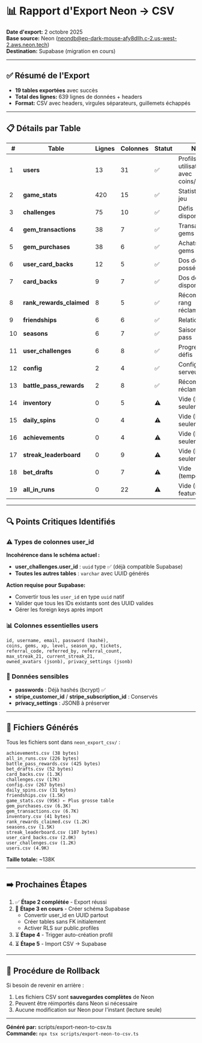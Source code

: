 # 📊 Rapport d'Export Neon → CSV

**Date d'export:** 2 octobre 2025  
**Base source:** Neon (neondb@ep-dark-mouse-afy8dllh.c-2.us-west-2.aws.neon.tech)  
**Destination:** Supabase (migration en cours)

---

## ✅ Résumé de l'Export

- **19 tables exportées** avec succès
- **Total des lignes:** 639 lignes de données + headers
- **Format:** CSV avec headers, virgules séparateurs, guillemets échappés

---

## 📋 Détails par Table

| # | Table | Lignes | Colonnes | Statut | Notes |
|---|-------|--------|----------|--------|-------|
| 1 | **users** | 13 | 31 | ✅ | Profils utilisateurs avec coins/gems/XP |
| 2 | **game_stats** | 420 | 15 | ✅ | Statistiques de jeu |
| 3 | **challenges** | 75 | 10 | ✅ | Défis disponibles |
| 4 | **gem_transactions** | 38 | 7 | ✅ | Transactions gems |
| 5 | **gem_purchases** | 38 | 6 | ✅ | Achats avec gems |
| 6 | **user_card_backs** | 12 | 5 | ✅ | Dos de cartes possédés |
| 7 | **card_backs** | 9 | 7 | ✅ | Dos de cartes disponibles |
| 8 | **rank_rewards_claimed** | 8 | 5 | ✅ | Récompenses rang réclamées |
| 9 | **friendships** | 6 | 6 | ✅ | Relations amis |
| 10 | **seasons** | 6 | 7 | ✅ | Saisons battle pass |
| 11 | **user_challenges** | 6 | 8 | ✅ | Progression défis |
| 12 | **config** | 2 | 4 | ✅ | Configuration serveur |
| 13 | **battle_pass_rewards** | 2 | 8 | ✅ | Récompenses réclamées |
| 14 | **inventory** | 0 | 5 | ⚠️ | Vide (header seulement) |
| 15 | **daily_spins** | 0 | 4 | ⚠️ | Vide (header seulement) |
| 16 | **achievements** | 0 | 4 | ⚠️ | Vide (header seulement) |
| 17 | **streak_leaderboard** | 0 | 9 | ⚠️ | Vide (header seulement) |
| 18 | **bet_drafts** | 0 | 7 | ⚠️ | Vide (temporaire) |
| 19 | **all_in_runs** | 0 | 22 | ⚠️ | Vide (nouveau feature) |

---

## 🔍 Points Critiques Identifiés

### ⚠️ Types de colonnes user_id

**Incohérence dans le schéma actuel :**

- **user_challenges.user_id** : `uuid` type ✅ (déjà compatible Supabase)
- **Toutes les autres tables** : `varchar` avec UUID générés

**Action requise pour Supabase:**
- Convertir tous les `user_id` en type `uuid` natif
- Valider que tous les IDs existants sont des UUID valides
- Gérer les foreign keys après import

### 📊 Colonnes essentielles users

```
id, username, email, password (hashé), 
coins, gems, xp, level, season_xp, tickets,
referral_code, referred_by, referral_count,
max_streak_21, current_streak_21,
owned_avatars (jsonb), privacy_settings (jsonb)
```

### 🔐 Données sensibles

- **passwords** : Déjà hashés (bcrypt) ✅
- **stripe_customer_id** / **stripe_subscription_id** : Conservés
- **privacy_settings** : JSONB à préserver

---

## 📁 Fichiers Générés

Tous les fichiers sont dans `neon_export_csv/` :

```
achievements.csv (38 bytes)
all_in_runs.csv (226 bytes)
battle_pass_rewards.csv (425 bytes)
bet_drafts.csv (52 bytes)
card_backs.csv (1.3K)
challenges.csv (17K)
config.csv (267 bytes)
daily_spins.csv (31 bytes)
friendships.csv (1.5K)
game_stats.csv (95K) ← Plus grosse table
gem_purchases.csv (6.3K)
gem_transactions.csv (6.7K)
inventory.csv (41 bytes)
rank_rewards_claimed.csv (1.2K)
seasons.csv (1.5K)
streak_leaderboard.csv (107 bytes)
user_card_backs.csv (2.0K)
user_challenges.csv (1.2K)
users.csv (4.9K)
```

**Taille totale:** ~138K

---

## ➡️ Prochaines Étapes

1. ✅ **Étape 2 complétée** - Export réussi
2. 🔄 **Étape 3 en cours** - Créer schéma Supabase
   - Convertir user_id en UUID partout
   - Créer tables sans FK initialement
   - Activer RLS sur public.profiles
3. ⏳ **Étape 4** - Trigger auto-création profil
4. ⏳ **Étape 5** - Import CSV → Supabase

---

## 🔄 Procédure de Rollback

Si besoin de revenir en arrière :

1. Les fichiers CSV sont **sauvegardes complètes** de Neon
2. Peuvent être réimportés dans Neon si nécessaire
3. Aucune modification sur Neon pour l'instant (lecture seule)

---

**Généré par:** scripts/export-neon-to-csv.ts  
**Commande:** `npx tsx scripts/export-neon-to-csv.ts`
